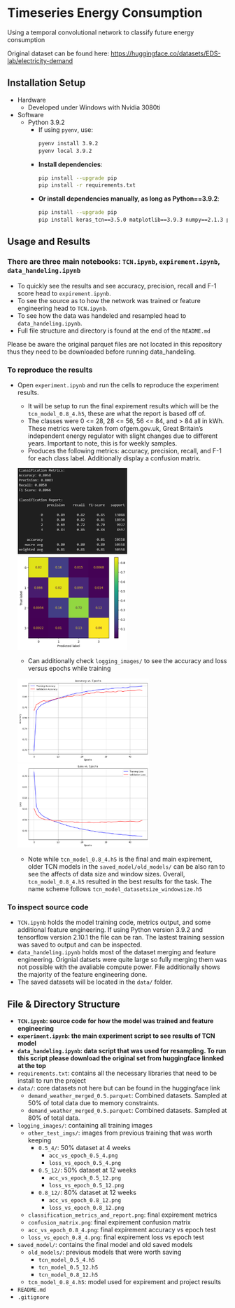 # Timeseries Energy Consumption

Using a temporal convolutional network to classify future energy consumption

Original dataset can be found here: https://huggingface.co/datasets/EDS-lab/electricity-demand

## Installation Setup

- Hardware
  - Developed under Windows with Nvidia 3080ti
- Software
  - Python 3.9.2
    - If using `pyenv`, use:
      ```bash
      pyenv install 3.9.2
      pyenv local 3.9.2
      ```
    - **Install dependencies**:
      ```bash
      pip install --upgrade pip
      pip install -r requirements.txt
      ```
    - **Or install dependencies manually, as long as Python==3.9.2**:
      ```bash
      pip install --upgrade pip
      pip install keras_tcn==3.5.0 matplotlib==3.9.3 numpy==2.1.3 pandas==2.2.3 scikit_learn==1.5.2 tensorflow==2.10.1 tensorflow-addons==0.22.0 pyarrow==18.0.0 jupyter
      ```

## Usage and Results

### There are three main notebooks: `TCN.ipynb`, `expirement.ipynb`, `data_handeling.ipynb`

- To quickly see the results and see accuracy, precision, recall and F-1 score head to `expirement.ipynb`.
- To see the source as to how the network was trained or feature engineering head to `TCN.ipynb`.
- To see how the data was handeled and resampled head to `data_handeling.ipynb`.
- Full file structure and directory is found at the end of the `README.md`

Please be aware the original parquet files are not located in this repository thus they need to be downloaded before running data_handeling.

### To reproduce the results
- Open `experiment.ipynb` and run the cells to reproduce the experiment results.
  - It will be setup to run the final expirement results which will be the `tcn_model_0.8_4.h5`, these are what the report is based off of.
  - The classes were 0 <= 28, 28 <= 56, 56 <= 84, and > 84 all in kWh. These metrics were taken from ofgem.gov.uk, Great Britain’s independent energy regulator with slight changes due to different years. Important to note, this is for weekly samples.
  - Produces the following metrics: accuracy, precision, recall, and F-1 for each class label. Additionally display a confusion matrix.
    
  [<img src="logging_images/classification_metrics_and_report.png" width="250"/>](logging_images/classification_metrics_and_report.png)
  [<img src="logging_images/confusion_matrix.png" width="250"/>](logging_images/confusion_matrix.png)

  - Can additionally check `logging_images/` to see the accuracy and loss versus epochs while training
    
  [<img src="logging_images/acc_vs_epoch_0.8_4.png" width="300"/>](logging_images/acc_vs_epoch_0.8_4.png)
  [<img src="logging_images/loss_vs_epoch_0.8_4.png" width="300"/>](logging_images/loss_vs_epoch_0.8_4.png)

  - Note while `tcn_model_0.8_4.h5` is the final and main expirement, older TCN models in the `saved_model/old_models/` can be also ran to see the affects of data size and window sizes. Overall, `tcn_model_0.8_4.h5` resulted in the best results for the task. The name scheme follows `tcn_model_datasetsize_windowsize.h5`
 
### To inspect source code
- `TCN.ipynb` holds the model training code, metrics output, and some additional feature engineering. If using Python version 3.9.2 and tensorflow version 2.10.1 the file can be ran. The lastest training session was saved to output and can be inspected.
- `data_handeling.ipynb` holds most of the dataset merging and feature engineering. Orignial datsets were quite large so fully merging them was not possible with the avaliable compute power. File additionally shows the majority of the feature engineering done.
- The saved datasets will be located in the `data/` folder.

## **File & Directory Structure**
- **`TCN.ipynb`: source code for how the model was trained and feature engineering**
- **`experiment.ipynb`: the main experiment script to see results of TCN model**
- **`data_handeling.ipynb`: data script that was used for resampling. To run this script please download the original set from huggingface linnked at the top**
- `requirements.txt`: contains all the necessary libraries that need to be install to run the project
- `data/`: core datasets not here but can be found in the huggingface link
  - `demand_weather_merged_0.5.parquet`: Combined datasets. Sampled at 50% of total data due to memory constraints.
  - `demand_weather_merged_0.5.parquet`: Combined datasets. Sampled at 80% of total data.
- `logging_images/`: containing all training images
  - `other_test_imgs/`: images from previous training that was worth keeping
    - `0.5_4/`: 50% dataset at 4 weeks
      - `acc_vs_epoch_0.5_4.png`
      - `loss_vs_epoch_0.5_4.png`
    - `0.5_12/`: 50% dataset at 12 weeks
      - `acc_vs_epoch_0.5_12.png`
      - `loss_vs_epoch_0.5_12.png`
    - `0.8_12/`: 80% dataset at 12 weeks
      - `acc_vs_epoch_0.8_12.png`
      - `loss_vs_epoch_0.8_12.png`
  - `classification_metrics_and_report.png`: final expirement metrics
  - `confusion_matrix.png`: final expirement confusion matrix
  - `acc_vs_epoch_0.8_4.png`: final expirement accuracy vs epoch test
  - `loss_vs_epoch_0.8_4.png`: final expirement loss vs epoch test
- `saved_model/`: contains the final model and old saved models
  - `old_models/`: previous models that were worth saving
    - `tcn_model_0.5_4.h5`
    - `tcn_model_0.5_12.h5`
    - `tcn_model_0.8_12.h5`
  - `tcn_model_0.8_4.h5`: model used for expirement and project results
- `README.md`
- `.gitignore`


